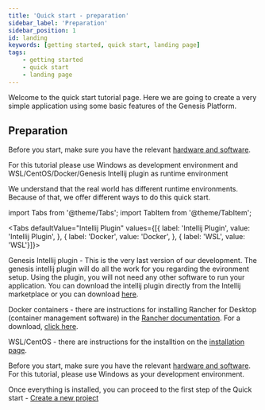 ```yaml
---
title: 'Quick start - preparation'
sidebar_label: 'Preparation'
sidebar_position: 1
id: landing
keywords: [getting started, quick start, landing page]
tags:
    - getting started
    - quick start
    - landing page
---
```


Welcome to the quick start tutorial page. Here we are going to create a very simple application using some basic features of the Genesis Platform.

## Preparation

Before you start, make sure you have the relevant [hardware and software](../../getting-started/quick-start/hardware-and-software/).

For this tutorial please use Windows as development environment and WSL/CentOS/Docker/Genesis Intellij plugin as runtime environment

We understand that the real world has different runtime environments. Because of that, we offer different ways to do this quick start.

import Tabs from '@theme/Tabs';
import TabItem from '@theme/TabItem';

<Tabs defaultValue="Intellij Plugin" values={[{ label: 'Intellij Plugin', value: 'Intellij Plugin', }, { label: 'Docker', value: 'Docker', }, { label: 'WSL', value: 'WSL'}]}>
<TabItem value="Intellij Plugin">

Genesis Intellij plugin - This is the very last version of our development. The genesis intellij plugin will do all the work for you regarding the evironment setup. Using the plugin, you will not need any other software to run your application. You can download the intellij plugin directly from the Intellij marketplace or you can download [here](https://plugins.jetbrains.com/plugin/21131-genesis-platform-support).

</TabItem>
<TabItem value="Docker">

Docker containers - there are instructions for installing Rancher for Desktop (container management software) in the [Rancher documentation](https://rancherdesktop.io/). For a download, [click here](https://docs.rancherdesktop.io/). 

 
</TabItem>
<TabItem value="WSL">

WSL/CentOS - there are instructions for the installtion on the [installation page](../../getting-started/prerequisites/installing-wsl/).

</TabItem>
</Tabs>

Before you start, make sure you have the relevant [hardware and software](./hardware-and-software/).
For this tutorial, please use Windows as your development environment.

Once everything is installed, you can proceed to the first step of the Quick start - [Create a new project](../../getting-started/quick-start/create-a-new-project/)
